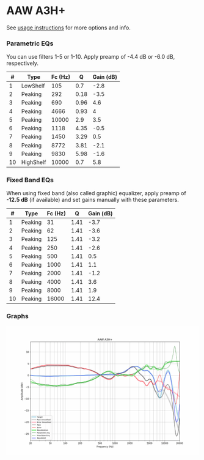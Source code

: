 # AAW A3H+
See [usage instructions](https://github.com/jaakkopasanen/AutoEq#usage) for more options and info.

### Parametric EQs
You can use filters 1-5 or 1-10. Apply preamp of -4.4 dB or -6.0 dB, respectively.

|   # | Type      |   Fc (Hz) |    Q |   Gain (dB) |
|-----|-----------|-----------|------|-------------|
|   1 | LowShelf  |       105 | 0.7  |        -2.8 |
|   2 | Peaking   |       292 | 0.18 |        -3.5 |
|   3 | Peaking   |       690 | 0.96 |         4.6 |
|   4 | Peaking   |      4666 | 0.93 |         4   |
|   5 | Peaking   |     10000 | 2.9  |         3.5 |
|   6 | Peaking   |      1118 | 4.35 |        -0.5 |
|   7 | Peaking   |      1450 | 3.29 |         0.5 |
|   8 | Peaking   |      8772 | 3.81 |        -2.1 |
|   9 | Peaking   |      9830 | 5.98 |        -1.6 |
|  10 | HighShelf |     10000 | 0.7  |         5.8 |

### Fixed Band EQs
When using fixed band (also called graphic) equalizer, apply preamp of **-12.5 dB** (if available) and set gains manually with these parameters.

|   # | Type    |   Fc (Hz) |    Q |   Gain (dB) |
|-----|---------|-----------|------|-------------|
|   1 | Peaking |        31 | 1.41 |        -3.7 |
|   2 | Peaking |        62 | 1.41 |        -3.6 |
|   3 | Peaking |       125 | 1.41 |        -3.2 |
|   4 | Peaking |       250 | 1.41 |        -2.6 |
|   5 | Peaking |       500 | 1.41 |         0.5 |
|   6 | Peaking |      1000 | 1.41 |         1.1 |
|   7 | Peaking |      2000 | 1.41 |        -1.2 |
|   8 | Peaking |      4000 | 1.41 |         3.6 |
|   9 | Peaking |      8000 | 1.41 |         1.9 |
|  10 | Peaking |     16000 | 1.41 |        12.4 |

### Graphs
![](./AAW%20A3H+.png)
